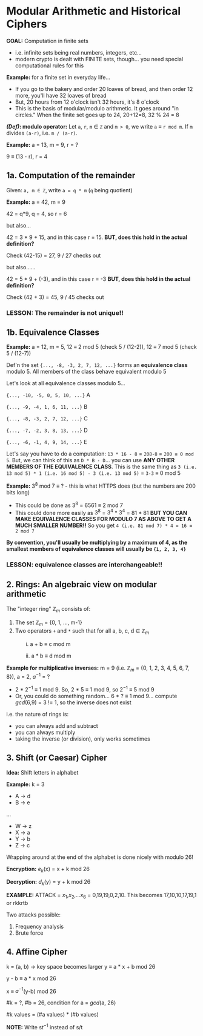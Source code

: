 # Modular Arithmetic and Historical Ciphers

**GOAL:** Computation in finite sets 
- i.e. infinite sets being real numbers, integers, etc... 
- modern crypto is dealt with FINITE sets, though... you need special computational rules for this

**Example:** for a finite set in everyday life...
- If you go to the bakery and order 20 loaves of bread, and then order 12 more, you'll have 32 loaves of bread
- But, 20 hours from 12 o'clock isn't 32 hours, it's 8 o'clock
- This is the basis of modular/modulo arithmetic. It goes around "in circles." When the finite set goes up to 24, 20+12=8, 32 % 24 = 8

**_(Def)_: modulo operator:** Let `a`, `r`, `m` ∈ `ℤ` and `m > 0`, we write `a` ≡ `r mod m`. If `m` divides `(a-r)`, i.e. `m / (a-r)`.

**Example:** a = 13, m = 9, r = ?

9 ≡ (13 - r), r = 4

## 1a. Computation of the remainder 
Given: `a, m ∈ ℤ`, write `a = q * m` (`q` being quotient)

**Example:** a = 42, m = 9

42 = q*9, q = 4, so r = 6

but also...

42 = 3 * 9 + 15, and in this case r = 15. **BUT, does this hold in the actual definition?**

Check (42-15) = 27, 9 / 27 checks out

but also......

42 = 5 * 9 + (-3), and in this case r = -3 **BUT, does this hold in the actual definition?**

Check (42 + 3) = 45, 9 / 45 checks out

### LESSON: The remainder is not unique!!

## 1b. Equivalence Classes
**Example:** a = 12, m = 5, 12 ≡ 2 mod 5 (check 5 / (12-2)), 12 ≡ 7 mod 5 (check 5 / (12-7))

Def'n the set `{..., -8, -3, 2, 7, 12, ...}` forms an **equivalence class** modulo 5. All members of the class behave equivalent modulo 5

Let's look at all equivalence classes modulo 5...

`{..., -10, -5, 0, 5, 10, ...}` A

`{..., -9, -4, 1, 6, 11, ...}` B

`{..., -8, -3, 2, 7, 12, ...}` C

`{..., -7, -2, 3, 8, 13, ...}` D

`{..., -6, -1, 4, 9, 14, ...}` E

Let's say you have to do a computation: `13 * 16 - 8` = `208-8` = `200 ≡ 0 mod 5`. But, we can think of this as `D * B - D`... you can use **ANY OTHER MEMBERS OF THE EQUIVALENCE CLASS**. This is the same thing as `3 (i.e. 13 mod 5) * 1 (i.e. 16 mod 5) - 3 (i.e. 13 mod 5)` = `3-3` ≡ 0 mod 5

**Example:** $3^8$ mod 7 ≡ ? - this is what HTTPS does (but the numbers are 200 bits long)
- This could be done as $3^8$ = 6561 ≡ 2 mod 7
- This could done more easily as $3^8$  = $3^4$ * $3^4$ = 81 * 81 **BUT YOU CAN MAKE EQUIVALENCE CLASSES FOR MODULO 7 AS ABOVE TO GET A MUCH SMALLER NUMBER!!** So you get `4 (i.e. 81 mod 7) * 4 = 16 ≡ 2 mod 7`

**By convention, you'll usually be multiplying by a maximum of 4, as the smallest members of equivalence classes will usually be `{1, 2, 3, 4}`**

### LESSON: equivalence classes are interchangeable!!

## 2. Rings: An algebraic view on modular arithmetic 
The "integer ring" $ℤ_m$ consists of:
1. The set $ℤ_m$ = {0, 1, ..., m-1}
2. Two operators `+` and `*` such that for all a, b, c, d ∈ $ℤ_m$

&nbsp;&nbsp;&nbsp;&nbsp;&nbsp;&nbsp;&nbsp;&nbsp;&nbsp;&nbsp;&nbsp;&nbsp; i. a + b ≡ c mod m

&nbsp;&nbsp;&nbsp;&nbsp;&nbsp;&nbsp;&nbsp;&nbsp;&nbsp;&nbsp;&nbsp;&nbsp; ii. a * b ≡ d mod m

**Example for multiplicative inverses:** m = 9 (i.e. $ℤ_m$ = {0, 1, 2, 3, 4, 5, 6, 7, 8}), a = 2, $a^{-1}$ = ?
- 2 * $2^{-1}$ ≡ 1 mod 9. So, 2 * 5 ≡ 1 mod 9, so $2^{-1}$ ≡ 5 mod 9
- Or, you could do something random... 6 * ? ≡ 1 mod 9... compute _gcd_(6,9) = 3 != 1, so the inverse does not exist

i.e. the nature of rings is:
- you can always add and subtract
- you can always multiply 
- taking the inverse (or division), only works sometimes

## 3. Shift (or Caesar) Cipher
**Idea:** Shift letters in alphabet 

**Example:** k = 3
- A -> d
- B -> e

...

- W -> z
- X -> a
- Y -> b
- Z -> c

Wrapping around at the end of the alphabet is done nicely with modulo 26!

**Encryption:** $e_k$(x) = x + k mod 26

**Decryption:** $d_k$(y) = y + k mod 26

**EXAMPLE:** ATTACK = $x_1$,$x_2$,...$x_6$ = 0,19,19,0,2,10. This becomes 17,10,10,17,19,1 or rkkrtb

Two attacks possible:
1. Frequency analysis 
2. Brute force

## 4. Affine Cipher

k = (a, b) -> key space becomes larger
y ≡ a * x + b mod 26

y - b ≡ a * x mod 26

x ≡ $a^{-1}$(y-b) mod 26

#k = ?, #b = 26, condition for a = _gcd_(a, 26)

#k values = (#a values) * (#b values)

**NOTE:** Write s$t^{-1}$ instead of s/t